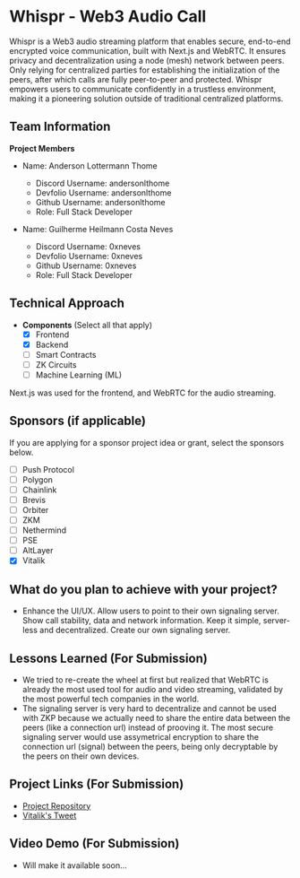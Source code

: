 # Whispr - Web3 Audio Call

Whispr is a Web3 audio streaming platform that enables secure, end-to-end encrypted voice communication, built with Next.js and WebRTC. It ensures privacy and decentralization using a node (mesh) network between peers. Only relying for centralized parties for establishing the initialization of the peers, after which calls are fully peer-to-peer and protected. Whispr empowers users to communicate confidently in a trustless environment, making it a pioneering solution outside of traditional centralized platforms.

## Team Information

**Project Members**

- Name: Anderson Lottermann Thome
  - Discord Username: andersonlthome
  - Devfolio Username: andersonlthome
  - Github Username: andersonlthome
  - Role: Full Stack Developer

- Name: Guilherme Heilmann Costa Neves
  - Discord Username: 0xneves
  - Devfolio Username: 0xneves
  - Github Username: 0xneves
  - Role: Full Stack Developer

## Technical Approach

- **Components** (Select all that apply)
  - [x] Frontend
  - [x] Backend
  - [ ] Smart Contracts
  - [ ] ZK Circuits
  - [ ] Machine Learning (ML)

Next.js was used for the frontend, and WebRTC for the audio streaming.

## Sponsors (if applicable)

If you are applying for a sponsor project idea or grant, select the sponsors below.

- [ ] Push Protocol
- [ ] Polygon
- [ ] Chainlink
- [ ] Brevis
- [ ] Orbiter
- [ ] ZKM
- [ ] Nethermind
- [ ] PSE
- [ ] AltLayer
- [x] Vitalik

## What do you plan to achieve with your project?

- Enhance the UI/UX. Allow users to point to their own signaling server. Show call stability, data and network information. Keep it simple, server-less and decentralized. Create our own signaling server.

## Lessons Learned (For Submission)

- We tried to re-create the wheel at first but realized that WebRTC is already the most used tool for audio and video streaming, validated by the most powerful tech companies in the world. 
- The signaling server is very hard to decentralize and cannot be used with ZKP because we actually need to share the entire data between the peers (like a connection url) instead of prooving it. The most secure signaling server would use assymetrical encryption to share the connection url (signal) between the peers, being only decryptable by the peers on their own devices.

## Project Links (For Submission)

- [Project Repository](https://github.com/ZKPhone/whispr)
- [Vitalik's Tweet](https://x.com/VitalikButerin/status/1841754432154874142)

## Video Demo (For Submission)

- Will make it available soon...
